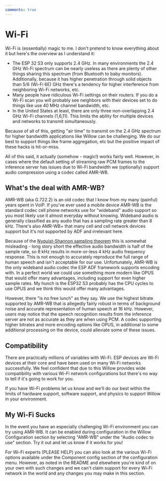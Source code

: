 ```yaml
---
comments: true
---
```


# Wi-Fi

Wi-Fi is (essentially) magic to me. I don't pretend to know everything about it but here's the overview as I understand it:

- The ESP 32 S3 only supports 2.4 GHz. In many environments the 2.4 GHz Wi-Fi spectrum can be nearly useless as there are plenty of other things sharing this spectrum (from Bluetooth to baby monitors). Additionally, because it has higher penetration through solid objects than 5/6 (Wi-Fi 6E) GHz there's a tendency for higher interference from neighboring Wi-Fi networks, etc.
- Many people have ridiculous Wi-Fi settings on their routers. If you do a Wi-Fi scan you will probably see neighbors with their devices set to do things like use 40 MHz channel bandwidth, etc.
- In the United States at least, there are only three non-overlapping 2.4 GHz Wi-Fi channels (1,6,11). This limits the ability for multiple devices and networks to transmit simultaneously.

Because of all of this, getting "air time" to transmit on the 2.4 GHz spectrum for higher bandwidth applications like Willow can be challenging. We do our best to support things like frame aggregation, etc but the positive impact of these hacks is hit-or-miss.

All of this said, it actually (somehow - magic!) works fairly well. However, in cases where the default setting of streaming raw PCM frames to the inference server has issues due to Wi-Fi bandwidth we (optionally) support audio compression using a codec called AMR-WB.

## What's the deal with AMR-WB?

AMR-WB (aka G.722.2) is an old codec that I know from my many (painful) years spent in VoIP. If you've ever used a mobile device AMR-WB is the standard codec cell phone networks use for "wideband" audio support so you most likely use it almost everyday without knowing. Wideband audio is generally classified as any audio that has a sampling rate greater than 8 kHz. There's also AMR-WB+ that many cell and cell network devices support but it's not supported by ADF and irrelevant here.

Because of the [Nyquist-Shannon sampling theorem](https://en.wikipedia.org/wiki/Nyquist%E2%80%93Shannon_sampling_theorem) this is somewhat misleading - long story short the effective audio bandwidth is half of the sample rate, so 8 kHz results in more-or-less 4 kHz audio frequency response. This is not enough to accurately reproduce the full range of human speech and isn't acceptable for our use. Unfortunately, AMR-WB is the only wideband audio codec the ESP ADF framework supports encoding with. In a perfect world we could use something more modern like OPUS that would offer many advantages, including support for even higher sample rates. My hunch is the ESP32 S3 probably has the CPU cycles to use OPUS and we think this would offer many advantages.

However, there "is no free lunch" as they say. We use the highest bitrate supported by AMR-WB that is allegedly fairly robust in terms of background noise and accurate representation of human speech at 16 kHz. However, users may notice that the speech recognition results from the inference server are not as accurate as they are when using PCM. A codec supporting higher bitrates and more encoding options like OPUS, in additional to some additional processing on the device, could alleviate some of these issues.

## Compatibility

There are practically millions of variables with Wi-Fi. ESP devices are Wi-Fi devices at their core and have been used on many Wi-Fi networks successfully. We feel confident that due to this Willow provides wide compatibility with various Wi-Fi network configurations but there's no way to tell if it's going to work for you.

If you have Wi-Fi problems let us know and we'll do our best within the limits of hardware support, software support, and physics to support Willow in your environment.

## My Wi-Fi Sucks

In the event you have an especially challenging Wi-Fi environment you can try using AMR-WB. It can be enabled during configuration in the Willow Configuration section by selecting "AMR-WB" under the "Audio codec to use" section. Try it out and let us know if it works for you!

For Wi-Fi experts (PLEASE HELP) you can also look at the various Wi-Fi options available under the Component config section of the configuration menu. However, as noted in the README and elsewhere you're kind of on your own with such changes and we can't claim support for every Wi-Fi network in the world and any changes you may make in this section.